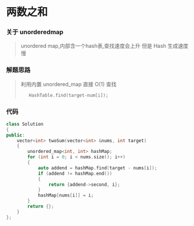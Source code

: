 # 两数之和

### 关于 unorderedmap
> unordered map,内部含一个hash表,查找速度会上升 但是 Hash 生成速度慢

### 解题思路
> 利用内置 unordered_map 直接 O(1) 查找
> ```c++
>    HashTable.find(target-num[i]);
>```

### 代码
```c++
class Solution
{
public:
    vector<int> twoSum(vector<int> &nums, int target)
    {
        unordered_map<int, int> hashMap;
        for (int i = 0; i < nums.size(); i++)
        {
            auto addend = hashMap.find(target - nums[i]);
            if (addend != hashMap.end())
            {
                return {addend->second, i};
            }
            hashMap[nums[i]] = i;
        }
        return {};
    }
};
```